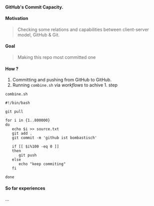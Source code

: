 
#### GitHub's Commit Capacity.


#### Motivation 
> Checking some relations and capabilities between client-server model, GitHub & Git.

#### Goal
> Making this repo most committed one

#### How ?
1. Committing and pushing from GitHub to GitHub. 
2. Running `combine.sh` via <i>workflows</i> to achive 1. step

<code>combine.sh</code>
```
#!/bin/bash

git pull

for i in {1..800000}
do
   echo $i >> source.txt
   git add . 
   git commit -m 'github ist bombastisch'

   if [[ $i%100 -eq 0 ]]
   then 
      git push
   else
      echo "keep commiting"   
   fi
  
done
```

#### So far experiences
... 
